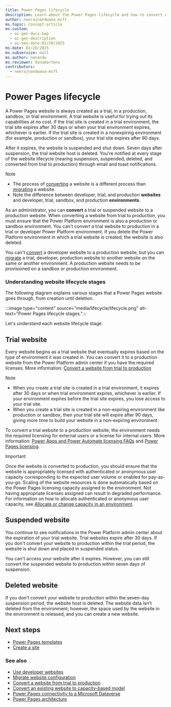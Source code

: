 ```yaml
---
title: Power Pages lifecycle
description: Learn about the Power Pages lifecycle and how to convert a trial website to production.
author: neerajnandwana-msft
ms.topic: concept-article
ms.custom:
  - ai-gen-docs-bap
  - ai-gen-description
  - ai-seo-date:02/20/2025
ms.date: 02/20/2025
ms.subservice: null
ms.author: nenandw
ms.reviewer: danamartens
contributors:
  - neerajnandwana-msft
---
```


# Power Pages lifecycle

A Power Pages website is always created as a trial, in a production, sandbox, or trial environment. A trial website is useful for trying out its capabilities at no cost. If the trial site is created in a trial environment, the trial site expires after 30 days or when your trial environment expires, whichever is earlier. If the trial site is created in a nonexpiring environment (for example, production or sandbox), your trial site expires after 90 days.

After it expires, the website is suspended and shut down. Seven days after suspension, the trial website host is deleted. You're notified at every stage of the website lifecycle (nearing suspension, suspended, deleted, and converted from trial to production) through email and toast notifications.

> [!NOTE]
> - The process of [converting](convert-site.md) a website is a different process than [migrating](migrate-site-configuration.md) a website.
> - Note the difference between developer, trial, and production **websites** and developer, trial, sandbox, and production **environments**.

As an administrator, you can **convert** a trial or suspended website to a production website. When converting a website from trial to production, you must ensure that the Power Platform environment is also a production or sandbox environment. You can't convert a trial website to production in a trial or developer Power Platform environment. If you delete the Power Platform environment in which a trial website is created, the website is also deleted.

You can't [convert](convert-site.md) a developer website to a production website, but you can [migrate](migrate-site-configuration.md) a trial, developer, production website to another website on the same or another environment. A production website needs to be provisioned on a sandbox or production environment.

### Understanding website lifecycle stages

The following diagram explains various stages that a Power Pages website goes through, from creation until deletion.

:::image type="content" source="media/lifecycle/lifecycle.png" alt-text="Power Pages lifecycle stages.":::

Let's understand each website lifecycle stage.

## Trial website

Every website begins as a trial website that eventually expires based on the type of environment it was created in. You can convert it to a production website from the Power Platform admin center if you have the required licenses. More information: [Convert a website from trial to production](convert-site.md#convert-a-website-from-trial-to-production)

> [!NOTE]
> - When you create a trial site is created in a trial environment, it expires after 30 days or when trial environment expires, whichever is earlier. If your environment expires before the trial site expires, you lose access to your trial site.
> - When you create a trial site is created in a non-expiring environment like production or sandbox, then your trial site will expire after 90 days, giving more time to build your website in a non-expiring environment.

To convert a trial website to a production website, the environment needs the required licensing for external users or a license for internal users. More information: [Power Apps and Power Automate licensing FAQs](/power-platform/admin/powerapps-flow-licensing-faq) and [Power Pages licensing](/power-platform/admin/powerapps-flow-licensing-faq#power-pages).

> [!IMPORTANT]
> Once the website is converted to production, you should ensure that the website is appropriately licensed with authenticated or anonymous user capacity corresponding to the expected user volume or enabled for pay-as-you-go. Scaling of the website resources is done automatically based on the Power Pages licensing capacity assigned to the environment. Not having appropriate licenses assigned can result in degraded performance. For information on how to allocate authenticated or anonymous user capacity, see [Allocate or change capacity in an environment](/power-platform/admin/capacity-add-on#allocate-or-change-capacity-in-an-environment).

## Suspended website

You continue to see notifications in the Power Platform admin center about the expiration of your trial website. Trial websites expire after 30 days. If you don't convert your website to production within the trial period, the website is shut down and placed in suspended status.

You can't access your website after it expires. However, you can still convert the suspended website to production within seven days of suspension.

## Deleted website

If you don't convert your website to production within the seven-day suspension period, the website host is deleted. The website data isn't deleted from the environment; however, the space used by the website in the environment is released, and you can create a new website.

## Next steps

- [Power Pages templates](../templates/index.md)
- [Create a site](../getting-started/create-manage.md)

### See also

- [Use developer websites](../getting-started/developer-sites.md)
- [Migrate website configuration](migrate-site-configuration.md)
- [Convert a website from trial to production](convert-site.md#convert-a-website-from-trial-to-production)
- [Convert an existing website to capacity-based model](convert-site.md#convert-an-existing-website-to-capacity-based-model)
- [Power Pages connectivity to a Microsoft Dataverse](connectivity.md)
- [Power Pages architecture](architecture.md)
